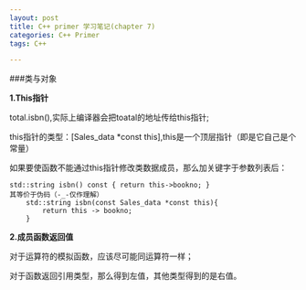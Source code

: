 ```yaml
---
layout: post
title: C++ primer 学习笔记(chapter 7)
categories: C++ Primer
tags: C++

---
```


###类与对象

**1.This指针**

total.isbn(),实际上编译器会把toatal的地址传给this指针;

this指针的类型：[Sales_data *const this],this是一个顶层指针（即是它自己是个常量）

如果要使函数不能通过this指针修改类数据成员，那么加关键字于参数列表后：

	std::string isbn() const { return this->bookno; }
    其等价于伪码（-_-仅作理解）
    	std::string isbn(const Sales_data *const this){
        	return this -> bookno;
        }

**2.成员函数返回值**

对于运算符的模拟函数，应该尽可能同运算符一样；

对于函数返回引用类型，那么得到左值，其他类型得到的是右值。